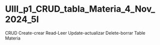 # UIII_p1_CRUD_tabla_Materia_4_Nov_2024_5I
CRUD Create-crear Read-Leer Update-actualizar Delete-borrar Table Materia
